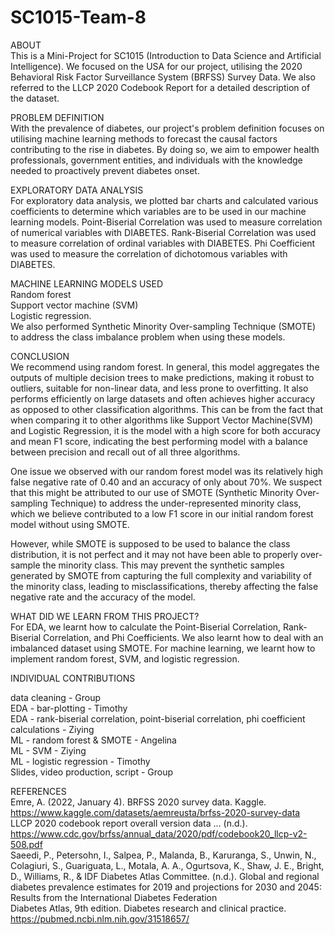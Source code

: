 # SC1015-Team-8

ABOUT <br>
This is a Mini-Project for SC1015 (Introduction to Data Science and Artificial Intelligence). We focused on the USA for our project, utilising the 2020 Behavioral Risk Factor Surveillance System (BRFSS) Survey Data. We also referred to the LLCP 2020 Codebook Report for a detailed description of the dataset.

PROBLEM DEFINITION  <br>
With the prevalence of diabetes, our project's problem definition focuses on utilising machine learning methods to forecast the causal factors contributing to the rise in diabetes. By doing so, we aim to empower health professionals, government entities, and individuals with the knowledge needed to proactively prevent diabetes onset. 

EXPLORATORY DATA ANALYSIS <br>
For exploratory data analysis, we plotted bar charts and calculated various coefficients to determine which variables are to be used in our machine learning models. 
Point-Biserial Correlation was used to measure correlation of numerical variables with DIABETES. 
Rank-Biserial Correlation was used to measure correlation of ordinal variables with DIABETES. 
Phi Coefficient was used to measure the correlation of dichotomous variables with DIABETES.

MACHINE LEARNING MODELS USED <br>
Random forest <br>
Support vector machine (SVM) <br>
Logistic regression. <br>
We also performed Synthetic Minority Over-sampling Technique (SMOTE) to address the class imbalance problem when using these models. <br>

CONCLUSION <br>
We recommend using random forest. 
In general, this model aggregates the outputs of multiple decision trees to make predictions, making it robust to outliers, suitable for non-linear data, and less prone to overfitting. It also performs efficiently on large datasets and often achieves higher accuracy as opposed to other classification algorithms. 
This can be from the fact that when comparing it to other algorithms like Support Vector Machine(SVM) and Logistic Regression, it is the model with a high score for both accuracy and mean F1 score, indicating the best performing model with a balance between precision and recall out of all three algorithms. <br>

One issue we observed with our random forest model was its relatively high false negative rate of 0.40 and an accuracy of only about 70%. We suspect that this might be attributed to our use of SMOTE (Synthetic Minority Over-sampling Technique) to address the under-represented minority class, which we believe contributed to a low F1 score in our initial random forest model without using SMOTE. <br>

However, while SMOTE is supposed to be used to balance the class distribution, it is not perfect and it may not have been able to properly over-sample the minority class. This may prevent the synthetic samples generated by SMOTE from capturing the full complexity and variability of the minority class, leading to misclassifications, thereby affecting the false negative rate and the accuracy of the model. <br>

WHAT DID WE LEARN FROM THIS PROJECT? <br>
For EDA, we learnt how to calculate the Point-Biserial Correlation, Rank-Biserial Correlation, and Phi Coefficients.
We also learnt how to deal with an imbalanced dataset using SMOTE.
For machine learning, we learnt how to implement random forest, SVM, and logistic regression. <br>

INDIVIDUAL CONTRIBUTIONS <br>

data cleaning - Group <br>
EDA - bar-plotting - Timothy <br>
EDA - rank-biserial correlation, point-biserial correlation, phi coefficient calculations - Ziying <br>
ML - random forest & SMOTE - Angelina <br>
ML - SVM - Ziying <br>
ML - logistic regression - Timothy <br>
Slides, video production, script - Group <br>



REFERENCES <br>
Emre, A. (2022, January 4). BRFSS 2020 survey data. Kaggle. https://www.kaggle.com/datasets/aemreusta/brfss-2020-survey-data <br>
LLCP 2020 codebook report overall version data ... (n.d.). https://www.cdc.gov/brfss/annual_data/2020/pdf/codebook20_llcp-v2-508.pdf <br>
Saeedi, P., Petersohn, I., Salpea, P., Malanda, B., Karuranga, S., Unwin, N., Colagiuri, S., Guariguata, L., Motala, A. A., Ogurtsova, K., Shaw, J. E., Bright, D., Williams, R., & IDF Diabetes Atlas Committee. (n.d.). Global and regional diabetes prevalence estimates for 2019 and projections for 2030 and 2045: Results from the International Diabetes Federation <br> Diabetes Atlas, 9th edition. Diabetes research and clinical practice. https://pubmed.ncbi.nlm.nih.gov/31518657/ <br>

